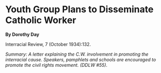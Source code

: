 Youth Group Plans to Disseminate Catholic Worker
================================================

**By Dorothy Day**

Interracial Review, 7 (October 1934):132.

*Summary: A letter explaining the C.W. involvement in promoting the
interracial cause. Speakers, pamphlets and schools are encouraged to
promote the civil rights movement. (DDLW \#55).*


